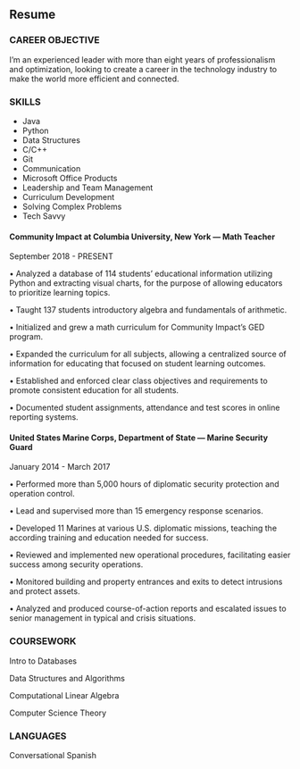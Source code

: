## Resume


### CAREER OBJECTIVE
I’m an experienced leader with more than eight years of professionalism and optimization, looking to create a career in the technology industry to make the world more efficient and connected.


### SKILLS 

* Java 
* Python
* Data Structures 
* C/C++
* Git 
* Communication
* Microsoft Office Products 
* Leadership and Team Management 
* Curriculum Development 
* Solving Complex Problems 
* Tech Savvy 

#### Community Impact at Columbia University, New York — Math Teacher 
September 2018 - PRESENT

•	Analyzed a database of 114 students’ educational information utilizing Python and extracting visual charts, for the purpose of allowing educators to prioritize learning topics.

•	Taught 137 students introductory algebra and fundamentals of arithmetic. 

•	Initialized and grew a math curriculum for Community Impact’s GED program.

•	Expanded the curriculum for all subjects, allowing a centralized source of information for educating that focused on student learning outcomes. 

•	Established and enforced clear class objectives and requirements to promote consistent education for all students.

•	Documented student assignments, attendance and test scores in online reporting systems.


#### United States Marine Corps, Department of State —    Marine Security Guard 

January 2014 - March 2017

•	Performed more than 5,000 hours of diplomatic security protection and operation control. 

•	Lead and supervised more than 15 emergency response scenarios.

•	Developed 11 Marines at various U.S. diplomatic missions, teaching the according training and education needed for success.

•	Reviewed and implemented new operational procedures, facilitating easier success among security operations. 

•	Monitored building and property entrances and exits to detect intrusions and protect assets.

•	Analyzed and produced course-of-action reports and escalated issues to senior management in typical and crisis situations.




### COURSEWORK 
Intro to Databases 

Data Structures and Algorithms 

Computational Linear Algebra 

Computer Science Theory  


### LANGUAGES
Conversational Spanish 
